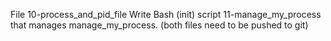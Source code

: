 File 10-process_and_pid_file Write Bash (init) script 11-manage_my_process that manages manage_my_process. (both files need to be pushed to git)
